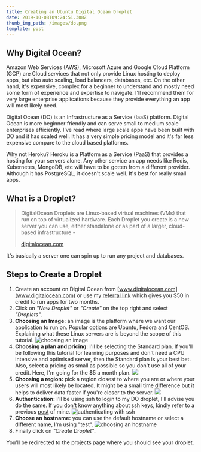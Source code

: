```yaml
---
title: Creating an Ubuntu Digital Ocean Droplet
date: 2019-10-08T09:24:51.308Z
thumb_img_path: /images/do.png
template: post
---
```



## **Why Digital Ocean?**

Amazon Web Services (AWS), Microsoft Azure and Google Cloud Platform (GCP) are Cloud services that not only provide Linux hosting to deploy apps, but also auto scaling, load balancers, databases, etc. On the other hand, it's expensive, complex for a beginner to understand and mostly need some form of experience and expertise to navigate. I'll recommend them for very large enterprise applications because they provide everything an app will most likely need.

Digital Ocean (DO) is an Infrastructure as a Service (IaaS) platform. Digital Ocean is more beginner friendly and can serve small to medium scale enterprises efficiently. I've read where large scale apps have been built with DO and it has scaled well. It has a very simple pricing model and it's far less expensive compare to the cloud based platforms.

Why not Heroku? Heroku is a Platform as a Service (PaaS) that provides a hosting for your servers alone. Any other service an app needs like Redis, Kubernetes, MongoDB, etc will have to be gotten from a  different provider. Although it has PostgreSQL, it doesn't scale well. It's best for really small apps.

## What is a Droplet?

> DigitalOcean Droplets are Linux-based virtual machines (VMs) that run on top of virtualized hardware. Each Droplet you create is a new server you can use, either standalone or as part of a larger, cloud-based infrastructure - 
>
> [digitalocean.com](digitalocean.com)
>
>

It's basically a server one can spin up to run any project and databases.

## Steps to Create a Droplet

1. Create an account on Digital Ocean from [www.digitalocean.com](www.digitalocean.com) or use my [referral link](https://m.do.co/c/fdf6b4e6a1b9) which gives you $50 in credit to run apps for two months.
2. Click on _"New Droplet"_ or _"Create"_ on the top right and select _"Droplets"_.
3. **Choosing an Image:** an image is the platform where we want our application to run on. Popular options are Ubuntu, Fedora and CentOS. Explaining what these Linux servers are is beyond the scope of this tutorial.
   ![choosing an image](/images/screenshot-2019-10-08-at-11.20.30-am.png)
4. **Choosing a plan and pricing:** I'll be selecting the Standard plan. If you'll be following this tutorial for learning purposes and don't need a CPU intensive and optimised server, then the Standard plan is your best bet. Also, select a pricing as small as possible so you don't use all of your credit. Here, I'm going for the $5 a month plan.
   ![](/images/screenshot-2019-10-08-at-11.32.03-am.png)
5. **Choosing a region:** pick a region closest to where you are or where your users will most likely be located. It might be a small time difference but it helps to deliver data faster if you're closer to the server.
   ![](/images/screenshot-2019-10-08-at-11.37.21-am.png)
6. **Authentication:** I'll be using ssh to login to my DO droplet, I'll advise you do the same. If you don't know anything about ssh keys, kindly refer to a previous [post](https://jherey.netlify.com/posts/intro-to-ssh/) of mine.
   ![authenticating with ssh](/images/screenshot-2019-10-08-at-11.56.45-am.png)
7. **Choose an hostname:** you can use the default hostname or select a different name, I'm using "test".
   ![choosing an hostname](/images/screenshot-2019-10-08-at-1.11.42-pm.png)
8. Finally click on _"Create Droplet"_.

You'll be redirected to the projects page where you should see your droplet.
